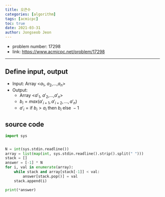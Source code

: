 ```yaml
---
title: 오큰수
categories: [algorithm]
tags: [acmicpc]
toc: true
date: 2021-03-31
author: Jongseob Jeon
---
```



- problem number: 17298
- link: https://www.acmicpc.net/problem/17298  

---

## Define input, output
- Input: Array <$a_{1}$, $a_{2}$,...,$a_{n}$>
- Output: 
  - Array <$a'_{1}$, $a'_{2}$,...,$a'_{n}$> 
  - $b_{i} = max(a'_{i+1}, a'_{i+2}, ..., a'_{n})$
  - $a'_{i} = \text{if } b_{i} > a_{i} \text{ then } b_{i} \text{ else }-1$


## source code 
```python
import sys


N = int(sys.stdin.readline())
array = list(map(int, sys.stdin.readline().strip().split(" ")))
stack = []
answer = [-1] * N
for i, val in enumerate(array):
    while stack and array[stack[-1]] < val:
        answer[stack.pop()] = val
    stack.append(i)

print(*answer)
```
